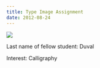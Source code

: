 ```yaml
---
title: Type Image Assignment
date: 2012-08-24
---
```


[![](http://claudiadadamo.files.wordpress.com/2012/08/typeimagev3.png?w=300)](http://claudiadadamo.files.wordpress.com/2012/08/typeimagev3.png)

Last name of fellow student: Duval

Interest: Calligraphy

